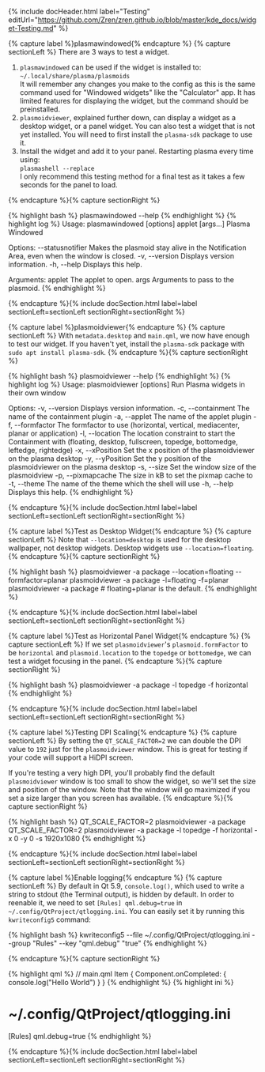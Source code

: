 <!-- ------- -->
{% include docHeader.html
    label="Testing"
    editUrl="https://github.com/Zren/zren.github.io/blob/master/kde_docs/widget-Testing.md"
%}

{% capture label %}plasmawindowed{% endcapture %}
{% capture sectionLeft %}
There are 3 ways to test a widget.

1. `plasmawindowed` can be used if the widget is installed to:  
  `~/.local/share/plasma/plasmoids`  
  It will remember any changes you make to the config as this is the same command used for "Windowed widgets" like the "Calculator" app. It has limited features for displaying the widget, but the command should be preinstalled.
2. `plasmoidviewer`, explained further down, can display a widget as a desktop widget, or a panel widget. You can also test a widget that is not yet installed. You will need to first install the `plasma-sdk` package to use it.
3. Install the widget and add it to your panel. Restarting plasma every time using:  
  `plasmashell --replace`  
  I only recommend this testing method for a final test as it takes a few seconds for the panel to load.


{% endcapture %}{% capture sectionRight %}

{% highlight bash %}
plasmawindowed --help
{% endhighlight %}
{% highlight log %}
Usage: plasmawindowed [options] applet [args...]
Plasma Windowed

Options:
  --statusnotifier  Makes the plasmoid stay alive in the Notification Area,
                    even when the window is closed.
  -v, --version     Displays version information.
  -h, --help        Displays this help.

Arguments:
  applet            The applet to open.
  args              Arguments to pass to the plasmoid.
{% endhighlight %}

{% endcapture %}{% include docSection.html label=label sectionLeft=sectionLeft sectionRight=sectionRight %}


{% capture label %}plasmoidviewer{% endcapture %}
{% capture sectionLeft %}
With `metadata.desktop` and `main.qml`, we now have enough to test our widget. If you haven't yet, install the `plasma-sdk` package with `sudo apt install plasma-sdk`.
{% endcapture %}{% capture sectionRight %}

{% highlight bash %}
plasmoidviewer --help
{% endhighlight %}
{% highlight log %}
Usage: plasmoidviewer [options]
Run Plasma widgets in their own window

Options:
  -v, --version                    Displays version information.
  -c, --containment <containment>  The name of the containment plugin
  -a, --applet <applet>            The name of the applet plugin
  -f, --formfactor <formfactor>    The formfactor to use (horizontal, vertical,
                                   mediacenter, planar or application)
  -l, --location <location>        The location constraint to start the
                                   Containment with (floating, desktop,
                                   fullscreen, topedge, bottomedge, leftedge,
                                   rightedge)
  -x, --xPosition <xPosition>      Set the x position of the plasmoidviewer on
                                   the plasma desktop
  -y, --yPosition <yPosition>      Set the y position of the plasmoidviewer on
                                   the plasma desktop
  -s, --size <widthXheight>        Set the window size of the plasmoidview
  -p, --pixmapcache <size>         The size in kB to set the pixmap cache to
  -t, --theme <themeName>          The name of the theme which the shell will
                                   use
  -h, --help                       Displays this help.
{% endhighlight %}

{% endcapture %}{% include docSection.html label=label sectionLeft=sectionLeft sectionRight=sectionRight %}


{% capture label %}Test as Desktop Widget{% endcapture %}
{% capture sectionLeft %}
Note that `--location=desktop` is used for the desktop wallpaper, not desktop widgets. Desktop widgets use `--location=floating`.
{% endcapture %}{% capture sectionRight %}

{% highlight bash %}
plasmoidviewer -a package --location=floating --formfactor=planar
plasmoidviewer -a package -l=floating -f=planar
plasmoidviewer -a package # floating+planar is the default.
{% endhighlight %}

{% endcapture %}{% include docSection.html label=label sectionLeft=sectionLeft sectionRight=sectionRight %}


{% capture label %}Test as Horizontal Panel Widget{% endcapture %}
{% capture sectionLeft %}
If we set `plasmoidviewer`'s `plasmoid.formFactor` to be `horizontal` and `plasmoid.location` to the `topedge` or `bottomedge`, we can test a widget focusing in the panel.
{% endcapture %}{% capture sectionRight %}

{% highlight bash %}
plasmoidviewer -a package -l topedge -f horizontal
{% endhighlight %}

{% endcapture %}{% include docSection.html label=label sectionLeft=sectionLeft sectionRight=sectionRight %}


{% capture label %}Testing DPI Scaling{% endcapture %}
{% capture sectionLeft %}
By setting the `QT_SCALE_FACTOR=2` we can double the DPI value to `192` just for the `plasmoidviewer` window. This is great for testing if your code will support a HiDPI screen.

If you're testing a very high DPI, you'll probably find the default `plasmoidviewer` window is too small to show the widget, so we'll set the size and position of the window. Note that the window will go maximized if you set a size larger than you screen has available.
{% endcapture %}{% capture sectionRight %}

{% highlight bash %}
QT_SCALE_FACTOR=2 plasmoidviewer -a package
QT_SCALE_FACTOR=2 plasmoidviewer -a package -l topedge -f horizontal -x 0 -y 0 -s 1920x1080
{% endhighlight %}

{% endcapture %}{% include docSection.html label=label sectionLeft=sectionLeft sectionRight=sectionRight %}


{% capture label %}Enable logging{% endcapture %}
{% capture sectionLeft %}
By default in Qt 5.9, `console.log()`, which used to write a string to stdout (the Terminal output), is hidden by default. In order to reenable it, we need to set `[Rules] qml.debug=true` in `~/.config/QtProject/qtlogging.ini`. You can easily set it by running this `kwriteconfig5` command:  

{% highlight bash %}
kwriteconfig5 --file ~/.config/QtProject/qtlogging.ini --group "Rules" --key "qml.debug" "true"
{% endhighlight %}

{% endcapture %}{% capture sectionRight %}

{% highlight qml %}
// main.qml
Item {
    Component.onCompleted: {
        console.log("Hello World")
    }
}
{% endhighlight %}
{% highlight ini %}
# ~/.config/QtProject/qtlogging.ini
[Rules]
qml.debug=true
{% endhighlight %}

{% endcapture %}{% include docSection.html label=label sectionLeft=sectionLeft sectionRight=sectionRight %}

